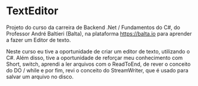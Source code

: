# TextEditor

Projeto do curso da carreira de Backend .Net / Fundamentos do C#, do Professor André Baltieri (Balta), na plataforma https://balta.io para aprender a fazer um Editor de texto.

Neste curso eu tive a oportunidade de criar um editor de texto, utilizando o C#. Além disso, tive a oportunidade de reforçar meu conhecimento com Short, switch, aprendi a ler arquivos com o ReadToEnd, de rever o conceito do DO / while e por fim, revi o conceito do StreamWriter, que é usado para salvar um arquivo no disco.
